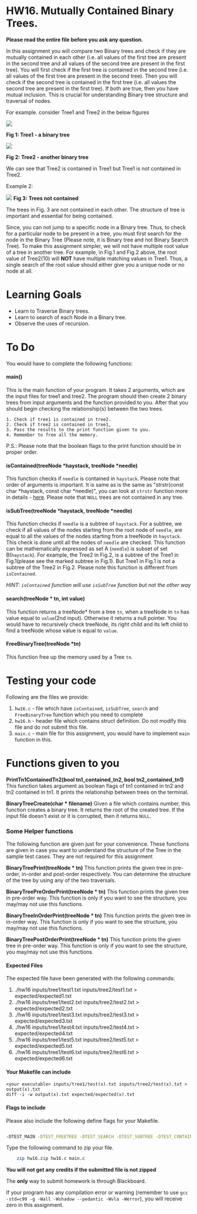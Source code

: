 

# HW16. Mutually Contained Binary Trees.


**Please read the entire file before you ask any question.**

In this assignment you will compare two Binary trees and check if they are mutually contained in each other
(i.e. all values of the first tree are present in the second tree and all values of the second tree are present in the first tree). You will first check if the first tree is contained in the second tree (i.e. all values of the first tree are present in the second tree). Then you will check if the second tree is contained in the first tree (i.e. all values the second tree are present in the first tree). If both are true, then you have mutual inclusion. This is crucial for understanding Binary tree structure and traversal of nodes.

For example. consider Tree1 and Tree2 in the below figures

![](images/tree1.png)

**Fig 1: Tree1 - a binary tree**

![](images/tree2.png)

**Fig 2: Tree2 - another binary tree**

We can see that Tree2 is contained in Tree1 but Tree1 is not contained in Tree2.

Example 2:

![](images/trees-example2.png)
**Fig 3: Trees not contained**

The trees in Fig. 3 are not contained in each other. The structure of tree is important and essential for being contained.

Since, you can not jump to a specific node in a Binary tree. Thus, to check for a particular node to be present in a tree, you must first search for the node in the Binary Tree (Please note, it is Binary tree and not Binary Search Tree). To make this assignment simpler, we will not have multiple root value of a tree in another tree. For example, in Fig.1 and Fig.2 above, the root value of Tree2(10) will **NOT** have multiple matching values in Tree1. Thus, a single search of the root value should either give you a unique node or no node at all.



# Learning Goals
* Learn to Traverse Binary trees.
* Learn to search of each Node in a Binary tree.
* Observe the uses of recursion.


# To Do
You would have to complete the following functions:

#### main()

This is the main function of your program.
It takes 2 arguments, which are the input files for tree1 and tree2. The program should then create 2 binary trees from input arguments and the function provided to you. After that you should begin checking the relationship(s) between the two trees.

	1. Check if tree1 is contained in tree2.
	2. Check if tree2 is contained in tree1,
	3. Pass the results to the print function given to you.
	4. Remember to free all the memory.

P.S.: Please note that the boolean flags to the print function should be in proper order.


#### isContained(treeNode \*haystack, treeNode \*needle)

This function checks if `needle` is contained in `haystack`. Please note that order of arguments is important. It is same as is the same as "strstr(const char \*haystack, const char \*needle)", you can look at `strstr` function more in details - [here](http://man7.org/linux/man-pages/man3/strstr.3.html). Please note that `NULL` trees are not contained in any tree.

#### isSubTree(treeNode \*haystack, treeNode \*needle)

This function checks if `needle` is a subtree of `haystack`. For a subtree, we check if all values of the nodes starting from the root node of `needle`, are equal to all the values of the nodes starting from a treeNode in `haystack`. This check is done until all the nodes of `needle` are checked. This function can be mathematically expressed as set A (`needle`) is subset of set B(`haystack`).
For example, the Tree2 in Fig.2, is a subtree of the Tree1 in Fig.1(please see the marked subtree in Fig.1). But Tree1 in Fig.1 is not a subtree of the Tree2 in Fig.2. Please note this function is different from `isContained`.

*HINT: `isContained` function will use `isSubTree` function but not the other way*

#### search(treeNode \* tn, int value)

This function returns a treeNode* from a tree `tn`, when a treeNode in `tn` has value equal to `value`(2nd input). Otherwise it returns a null pointer. You would have to recursively check treeNode, its right child and its left child to find a treeNode whose value is equal to `value`.

#### FreeBinaryTree(treeNode \*tn)

This function free up the memory used by a Tree `tn`.

# Testing your code
Following are the files we provide:
1. `hw16.c` - file which have `isContained`, `isSubTree`, `search` and `FreeBinaryTree` function which you need to complete
2. `hw16.h` - header file which contains struct definition. Do not modify this file and do not submit this file.
3. `main.c` - main file for this assignment, you would have to implement `main` function in this.

# Functions given to you

**PrintTn1ContainedTn2(bool tn1_contained_tn2, bool tn2_contained_tn1)**
This function takes argument as boolean flags of tn1 contained in tn2 and tn2 contained in tn1. It prints the relationship between trees on the terminal.


**BinaryTreeCreate(char \* filename)**
Given a file which contains number, this function creates a binary tree. It returns the root of the created tree. If the input file doesn't exist or it is corrupted, then it returns `NULL`.

### Some Helper functions
The following function are given just for your convenience. These functions are given in case you want to understand the structure of the Tree in the sample test cases. They are not required for this assignment

**BinaryTreePrint(treeNode \* tn)**
This function prints the given tree in pre-order, in-order and post-order respectively. You can determine the structure of the tree by using any of the two traversals.

**BinaryTreePreOrderPrint(treeNode \* tn)**
This function prints the given tree in pre-order way. This function is only if you want to see the structure, you may/may not use this functions.

**BinaryTreeInOrderPrint(treeNode \* tn)**
This function prints the given tree in in-order way. This function is only if you want to see the structure, you may/may not use this functions.

**BinaryTreePostOrderPrint(treeNode \* tn)**
This function prints the given tree in pre-order way. This function is only if you want to see the structure, you may/may not use this functions.

#### Expected Files
The expected file have been generated with the following commands:
1. ./hw16 inputs/tree1/test1.txt inputs/tree2/test1.txt > expected/expected1.txt
2. ./hw16 inputs/tree1/test2.txt inputs/tree2/test2.txt > expected/expected2.txt
3. ./hw16 inputs/tree1/test3.txt inputs/tree2/test3.txt > expected/expected3.txt
4. ./hw16 inputs/tree1/test4.txt inputs/tree2/test4.txt > expected/expected4.txt
5. ./hw16 inputs/tree1/test5.txt inputs/tree2/test5.txt > expected/expected5.txt
6. ./hw16 inputs/tree1/test6.txt inputs/tree2/test6.txt > expected/expected6.txt

#### Your Makefile can include

```
<your executable> inputs/tree1/test(x).txt inputs/tree2/test(x).txt > output(x).txt
diff -i -w output(x).txt expected/expected(x).txt
```

#### Flags to include
Please also include the following define flags for your Makefile.

```bash

-DTEST_MAIN -DTEST_FREETREE -DTEST_SEARCH -DTEST_SUBTREE -DTEST_CONTAINED -DPRINT_FUN

```

Type the following command to zip your file.
```bash
	zip hw16.zip hw16.c main.c
```
**You will not get any credits if the submitted file is not zipped**

The **only** way to submit homework is through Blackboard.

If your program has any compilation error or warning (remember to use
`gcc -std=c99 -g -Wall -Wshadow --pedantic -Wvla -Werror`), you will
receive zero in this assignment.

